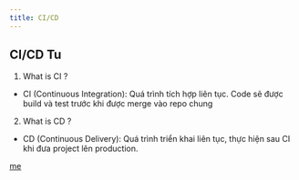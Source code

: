 ```yaml
---
title: CI/CD
---
```


## CI/CD Tu

1. What is CI ?
* CI (Continuous Integration): Quá trình tích hợp liên tục. Code sẽ được build 
và test trước khi được merge vào repo chung   
2. What is CD ?
* CD (Continuous Delivery): Quá trình triển khai liên tục, thực hiện sau CI khi 
đưa project lên production.

[me](https://github.com/ductnn)